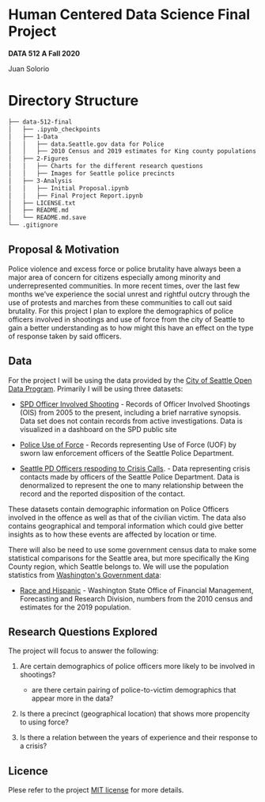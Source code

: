 # Human Centered Data Science Final Project

**DATA 512 A Fall 2020** 

Juan Solorio


# Directory Structure
```bash
├── data-512-final
│   ├── .ipynb_checkpoints
│   ├── 1-Data
│   │   ├── data.Seattle.gov data for Police
│   │   ├── 2010 Census and 2019 estimates for King county populations
│   ├── 2-Figures
│   │   ├── Charts for the different research questions
│   │   ├── Images for Seattle police precincts
│   ├── 3-Analysis
│   │   ├── Initial Proposal.ipynb
│   │   ├── Final Project Report.ipynb
│   ├── LICENSE.txt
│   ├── README.md
│   └── README.md.save
└── .gitignore
```

## Proposal & Motivation

Police violence and excess force or police brutality have always been a major area of concern for citizens especially among minority and underrepresented communities. In more recent times, over the last few months we’ve experience the social unrest and rightful outcry through the use of protests and marches from these communities to call out said brutality. 
For this project I plan to explore the demographics of police officers involved in shootings and use of force from the city of Seattle to gain a better understanding as to how might this have an effect on the type of response taken by said officers.


## Data

For the project I will be using the data provided by the [City of Seattle Open Data Program]( https://data.seattle.gov/browse?category=Public+Safety&provenance=official&page=2). Primarily I will be using three datasets:
* [SPD Officer Involved Shooting]( https://data.seattle.gov/Public-Safety/SPD-Officer-Involved-Shooting-OIS-Data/mg5r-efcm) - Records of Officer Involved Shootings (OIS) from 2005 to the present, including a brief narrative synopsis. Data set does not contain records from active investigations. Data is visualized in a dashboard on the SPD public site


* [Police Use of Force]( https://data.seattle.gov/Public-Safety/Use-Of-Force/ppi5-g2bj) - Records representing Use of Force (UOF) by sworn law enforcement officers of the Seattle Police Department.


* [Seattle PD Officers respoding to Crisis Calls]( https://data.seattle.gov/Public-Safety/Crisis-Data/i2q9-thny). - Data representing crisis contacts made by officers of the Seattle Police Department. Data is denormalized to represent the one to many relationship between the record and the reported disposition of the contact.


These datasets contain demographic information on Police Officers involved in the offence as well as that of the civilian victim. The data also contains geographical and temporal information which could give better insights as to how these events are affected by location or time.

There will also be need to use some government census data to make some statistical comparisons for the Seattle area, but more specifically the King County region, which Seattle belongs to. We will use the population statistics from [Washington's Government data](https://www.ofm.wa.gov/washington-data-research/population-demographics/population-estimates/estimates-april-1-population-age-sex-race-and-hispanic-origin):
* [Race and Hispanic](https://www.ofm.wa.gov/sites/default/files/public/dataresearch/pop/asr/race/ofm_pop_race_2010_and_2019.xlsx) - Washington State Office of Financial Management, Forecasting and Research Division, numbers from the 2010 census and estimates for the 2019 population.


## Research Questions Explored

The project will focus to answer the following:
1. Are certain demographics of police officers more likely to be involved in shootings?
    - are there certain pairing of police-to-victim demographics that appear more in the data?
    
    
2. Is there a precinct (geographical location) that shows more propencity to using force?


3. Is there a relation between the years of experience and their response to a crisis?


## Licence

Plese refer to the project [MIT license](https://github.com/JUAN-SOLORIO/data-512/blob/main/data-512-final/LICENSE.txt) for more details.
